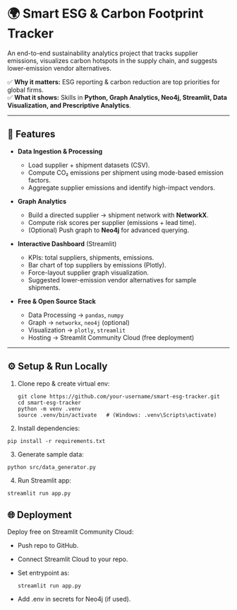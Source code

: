 # 🌍 Smart ESG & Carbon Footprint Tracker

An end-to-end sustainability analytics project that tracks supplier emissions, visualizes carbon hotspots in the supply chain, and suggests lower-emission vendor alternatives.  

✅ **Why it matters:** ESG reporting & carbon reduction are top priorities for global firms.  
✅ **What it shows:** Skills in **Python, Graph Analytics, Neo4j, Streamlit, Data Visualization, and Prescriptive Analytics**.  

---

## 🚀 Features
- **Data Ingestion & Processing**  
  - Load supplier + shipment datasets (CSV).  
  - Compute CO₂ emissions per shipment using mode-based emission factors.  
  - Aggregate supplier emissions and identify high-impact vendors.  

- **Graph Analytics**  
  - Build a directed supplier → shipment network with **NetworkX**.  
  - Compute risk scores per supplier (emissions + lead time).  
  - (Optional) Push graph to **Neo4j** for advanced querying.  

- **Interactive Dashboard** (Streamlit)  
  - KPIs: total suppliers, shipments, emissions.  
  - Bar chart of top suppliers by emissions (Plotly).  
  - Force-layout supplier graph visualization.  
  - Suggested lower-emission vendor alternatives for sample shipments.  

- **Free & Open Source Stack**  
  - Data Processing → `pandas`, `numpy`  
  - Graph → `networkx`, `neo4j` (optional)  
  - Visualization → `plotly`, `streamlit`  
  - Hosting → Streamlit Community Cloud (free deployment)  

---

## ⚙️ Setup & Run Locally
1. Clone repo & create virtual env:
   ```
   git clone https://github.com/your-username/smart-esg-tracker.git
   cd smart-esg-tracker
   python -m venv .venv
   source .venv/bin/activate   # (Windows: .venv\Scripts\activate)

2. Install dependencies:
  ```
  pip install -r requirements.txt
  ```
3. Generate sample data:
  ```
  python src/data_generator.py
  ```

4. Run Streamlit app:
  ```
  streamlit run app.py
  ```

## 🌐 Deployment

Deploy free on Streamlit Community Cloud:

- Push repo to GitHub.

- Connect Streamlit Cloud to your repo.

- Set entrypoint as:
  ```
  streamlit run app.py
  ```

- Add .env in secrets for Neo4j (if used).
